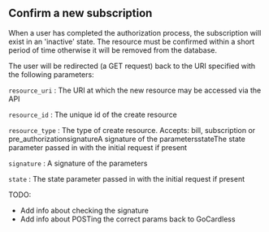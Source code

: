 ## Confirm a new subscription

When a user has completed the authorization process, the subscription will exist in an 'inactive' state. The resource must be confirmed within a short period of time otherwise it will be removed from the database.

The user will be redirected (a GET request) back to the URI specified with the following parameters:

`resource_uri`
: The URI at which the new resource may be accessed via the API

`resource_id`
: The unique id of the create resource

`resource_type`
: The type of create resource. Accepts: bill, subscription or pre_authorizationsignatureA signature of the parametersstateThe state parameter passed in with the initial request if present

`signature`
: A signature of the parameters

`state`
: The state parameter passed in with the initial request if present

TODO:
- Add info about checking the signature
- Add info about POSTing the correct params back to GoCardless
